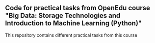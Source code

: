 ## Code for practical tasks from OpenEdu course "Big Data: Storage Technologies and Introduction to Machine Learning (Python)"

This repository contains different practical tasks from this course

